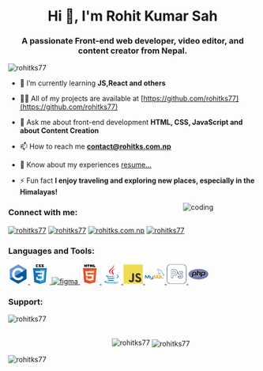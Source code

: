<h1 align="center">Hi 👋, I'm Rohit Kumar Sah</h1>
<h3 align="center">A passionate Front-end web developer, video editor, and content creator from Nepal.</h3>

<p align="left"> <img src="https://komarev.com/ghpvc/?username=rohitks77&label=Profile%20views&color=0e75b6&style=flat" alt="rohitks77" /> </p>

- 🌱 I’m currently learning **JS,React and others**

- 👨‍💻 All of my projects are available at [https://github.com/rohitks77](https://github.com/rohitks77)

- 💬 Ask me about front-end development **HTML, CSS, JavaScript and about Content Creation**

- 📫 How to reach me **contact@rohitks.com.np**

- 📄 Know about my experiences [resume...](resume...)

- ⚡ Fun fact **I enjoy traveling and exploring new places, especially in the Himalayas!**
<img align="right" alt="coding" width="150" src="https://camo.githubusercontent.com/74b1705aa2dafc4ce3d68a181769b79d28eb347c4aa8946e2997a2908a29281f/68747470733a2f2f6d69726f2e6d656469756d2e636f6d2f6d61782f313237322f312a5a53566d57476363317765454e6230536861775778772e676966">

<h3 align="left">Connect with me:</h3>
<p align="left">
<a href="https://twitter.com/rohitks77" target="blank"><img align="center" src="https://raw.githubusercontent.com/rahuldkjain/github-profile-readme-generator/master/src/images/icons/Social/twitter.svg" alt="rohitks77" height="30" width="40" /></a>
<a href="https://linkedin.com/in/rohitks77" target="blank"><img align="center" src="https://raw.githubusercontent.com/rahuldkjain/github-profile-readme-generator/master/src/images/icons/Social/linked-in-alt.svg" alt="rohitks77" height="30" width="40" /></a>
<a href="https://fb.com/rohitks.com.np" target="blank"><img align="center" src="https://raw.githubusercontent.com/rahuldkjain/github-profile-readme-generator/master/src/images/icons/Social/facebook.svg" alt="rohitks.com.np" height="30" width="40" /></a>
<a href="https://instagram.com/rohitks77" target="blank"><img align="center" src="https://raw.githubusercontent.com/rahuldkjain/github-profile-readme-generator/master/src/images/icons/Social/instagram.svg" alt="rohitks77" height="30" width="40" /></a>
</p>

<h3 align="left">Languages and Tools:</h3>
<p align="left"> <a href="https://www.cprogramming.com/" target="_blank" rel="noreferrer"> <img src="https://raw.githubusercontent.com/devicons/devicon/master/icons/c/c-original.svg" alt="c" width="40" height="40"/> </a> <a href="https://www.w3schools.com/css/" target="_blank" rel="noreferrer"> <img src="https://raw.githubusercontent.com/devicons/devicon/master/icons/css3/css3-original-wordmark.svg" alt="css3" width="40" height="40"/> </a> <a href="https://www.figma.com/" target="_blank" rel="noreferrer"> <img src="https://www.vectorlogo.zone/logos/figma/figma-icon.svg" alt="figma" width="40" height="40"/> </a> <a href="https://www.w3.org/html/" target="_blank" rel="noreferrer"> <img src="https://raw.githubusercontent.com/devicons/devicon/master/icons/html5/html5-original-wordmark.svg" alt="html5" width="40" height="40"/> </a> <a href="https://www.java.com" target="_blank" rel="noreferrer"> <img src="https://raw.githubusercontent.com/devicons/devicon/master/icons/java/java-original.svg" alt="java" width="40" height="40"/> </a> <a href="https://developer.mozilla.org/en-US/docs/Web/JavaScript" target="_blank" rel="noreferrer"> <img src="https://raw.githubusercontent.com/devicons/devicon/master/icons/javascript/javascript-original.svg" alt="javascript" width="40" height="40"/> </a> <a href="https://www.mysql.com/" target="_blank" rel="noreferrer"> <img src="https://raw.githubusercontent.com/devicons/devicon/master/icons/mysql/mysql-original-wordmark.svg" alt="mysql" width="40" height="40"/> </a> <a href="https://www.photoshop.com/en" target="_blank" rel="noreferrer"> <img src="https://raw.githubusercontent.com/devicons/devicon/master/icons/photoshop/photoshop-line.svg" alt="photoshop" width="40" height="40"/> </a> <a href="https://www.php.net" target="_blank" rel="noreferrer"> <img src="https://raw.githubusercontent.com/devicons/devicon/master/icons/php/php-original.svg" alt="php" width="40" height="40"/> </a> </p>

<h3 align="left">Support:</h3>
<p><a href="https://www.buymeacoffee.com/rohitks77"> <img align="left" src="https://cdn.buymeacoffee.com/buttons/v2/default-yellow.png" height="50" width="210" alt="rohitks77" /></a></p><br><br>

<p><img align="left" src="https://github-readme-stats.vercel.app/api/top-langs?username=rohitks77&show_icons=true&locale=en&layout=compact" alt="rohitks77" /></p>

<p>&nbsp;<img align="center" src="https://github-readme-stats.vercel.app/api?username=rohitks77&show_icons=true&locale=en" alt="rohitks77" /></p>

<p><img align="center" src="https://github-readme-streak-stats.herokuapp.com/?user=rohitks77&" alt="rohitks77" /></p>
